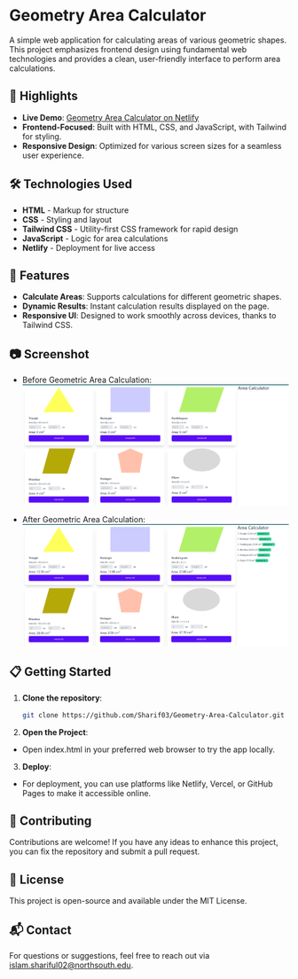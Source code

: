 # Geometry Area Calculator

A simple web application for calculating areas of various geometric shapes. This project emphasizes frontend design using fundamental web technologies and provides a clean, user-friendly interface to perform area calculations.

## 🌟 Highlights

- **Live Demo**: [Geometry Area Calculator on Netlify](https://prismatic-torte-846260.netlify.app/)
- **Frontend-Focused**: Built with HTML, CSS, and JavaScript, with Tailwind for styling.
- **Responsive Design**: Optimized for various screen sizes for a seamless user experience.

## 🛠️ Technologies Used

- **HTML** - Markup for structure
- **CSS** - Styling and layout
- **Tailwind CSS** - Utility-first CSS framework for rapid design
- **JavaScript** - Logic for area calculations
- **Netlify** - Deployment for live access

## 🚀 Features

- **Calculate Areas**: Supports calculations for different geometric shapes.
- **Dynamic Results**: Instant calculation results displayed on the page.
- **Responsive UI**: Designed to work smoothly across devices, thanks to Tailwind CSS.

## 📷 Screenshot

 - Before Geometric Area Calculation:
   ![Before Geometric Area Calculation](https://github.com/Sharif03/geometry-genius/blob/main/assets/geometric1.png)

 - After Geometric Area Calculation:
   ![After Geometric Area Calculation](https://github.com/Sharif03/geometry-genius/blob/main/assets/geometric2.png)

## 📋 Getting Started

1. **Clone the repository**:  
   ```bash
   git clone https://github.com/Sharif03/Geometry-Area-Calculator.git
2. **Open the Project**:
- Open index.html in your preferred web browser to try the app locally.

3. **Deploy**:
- For deployment, you can use platforms like Netlify, Vercel, or GitHub Pages to make it accessible online.

## 🤝 Contributing
Contributions are welcome! If you have any ideas to enhance this project, you can fix the repository and submit a pull request.

## 📜 License
This project is open-source and available under the MIT License.

## 📬 Contact
For questions or suggestions, feel free to reach out via islam.shariful02@northsouth.edu.


